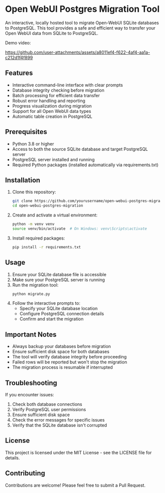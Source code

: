 # Open WebUI Postgres Migration Tool

An interactive, locally hosted tool to migrate Open-WebUI SQLite databases to PostgreSQL. This tool provides a safe and efficient way to transfer your Open WebUI data from SQLite to PostgreSQL.

Demo video:

https://github.com/user-attachments/assets/a8011ef4-f622-4af4-aa1a-c212d1f4f899

## Features

- Interactive command-line interface with clear prompts
- Database integrity checking before migration
- Batch processing for efficient data transfer
- Robust error handling and reporting
- Progress visualization during migration
- Support for all Open WebUI data types
- Automatic table creation in PostgreSQL

## Prerequisites

- Python 3.8 or higher
- Access to both the source SQLite database and target PostgreSQL server
- PostgreSQL server installed and running
- Required Python packages (installed automatically via requirements.txt)

## Installation

1. Clone this repository:
   ```bash
   git clone https://github.com/yourusername/open-webui-postgres-migration.git
   cd open-webui-postgres-migration
   ```

2. Create and activate a virtual environment:
   ```bash
   python -m venv venv
   source venv/bin/activate  # On Windows: venv\Scripts\activate
   ```

3. Install required packages:
   ```bash
   pip install -r requirements.txt
   ```

## Usage

1. Ensure your SQLite database file is accessible
2. Make sure your PostgreSQL server is running
3. Run the migration tool:
   ```bash
   python migrate.py
   ```
4. Follow the interactive prompts to:
   - Specify your SQLite database location
   - Configure PostgreSQL connection details
   - Confirm and start the migration

## Important Notes

- Always backup your databases before migration
- Ensure sufficient disk space for both databases
- The tool will verify database integrity before proceeding
- Failed rows will be reported but won't stop the migration
- The migration process is resumable if interrupted

## Troubleshooting

If you encounter issues:

1. Check both database connections
2. Verify PostgreSQL user permissions
3. Ensure sufficient disk space
4. Check the error messages for specific issues
5. Verify that the SQLite database isn't corrupted

## License

This project is licensed under the MIT License - see the LICENSE file for details.

## Contributing

Contributions are welcome! Please feel free to submit a Pull Request.
